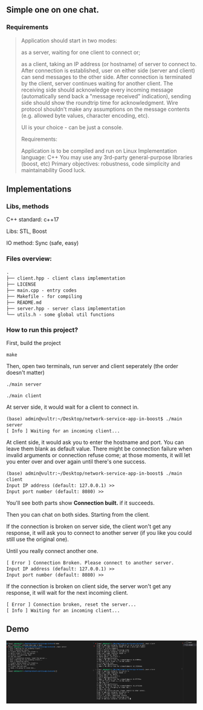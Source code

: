 ## Simple one on one chat.

### Requirements

> Application should start in two modes:
>
> as a server, waiting for one client to connect or;
>
> as a client, taking an IP address (or hostname) of server to connect to.
After connection is established, user on either side (server and client) can send messages to the other side. After connection is terminated by the client, server continues waiting for another client. The receiving side should acknowledge every incoming message (automatically send back a "message received" indication), sending side should show the roundtrip time for acknowledgment. Wire protocol shouldn't make any assumptions on the message contents (e.g. allowed byte values, character encoding, etc).
> 
>
> UI is your choice - can be just a console.
>
> Requirements:
>
> Application is to be compiled and run on Linux
> Implementation language: C++
> You may use any 3rd-party general-purpose libraries (boost, etc)
> Primary objectives: robustness, code simplicity and maintainability
> Good luck.

## Implementations

### Libs, methods

C++ standard: c++17

Libs: STL, Boost

IO method: Sync (safe, easy)

### Files overview:

```
.
├── client.hpp - client class implementation
├── LICENSE
├── main.cpp - entry codes
├── Makefile - for compiling
├── README.md
├── server.hpp - server class implementation
└── utils.h - some global util functions
```

### How to run this project?

First, build the project

```
make
```

Then, open two terminals, run server and client seperately (the order doesn't matter)

```
./main server
```

```
./main client
```

At server side, it would wait for a client to connect in.
```
(base) admin@vultr:~/Desktop/network-service-app-in-boost$ ./main server
[ Info ] Waiting for an incoming client...
```

At client side, it would ask you to enter the hostname and port. You can leave them blank as default value. There might be connection failure when invalid arguments or connection refuse come; at those moments, it will let you enter over and over again until there's one success.

```
(base) admin@vultr:~/Desktop/network-service-app-in-boost$ ./main client
Input IP address (default: 127.0.0.1) >> 
Input port number (default: 8080) >> 
```

You'll see both parts show **Connection built.** if it succeeds.

Then you can chat on both sides. Starting from the client. 

If the connection is broken on server side, the client won't get any response, it will ask you to connect to another server (if you like you could still use the original one).

Until you really connect another one.

```
[ Error ] Connection Broken. Please connect to another server.
Input IP address (default: 127.0.0.1) >> 
Input port number (default: 8080) >> 
```

If the connection is broken on client side, the server won't get any response, it will wait for the next incoming client.

```
[ Error ] Connection broken, reset the server...
[ Info ] Waiting for an incoming client...
```

## Demo

![demo](demo.jpg)

